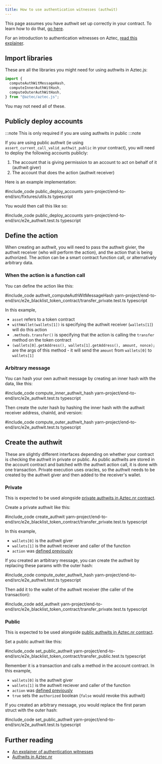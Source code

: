 ```yaml
---
title: How to use authentication witnesses (authwit)
---
```


This page assumes you have authwit set up correctly in your contract. To learn how to do that, [go here](../smart_contracts/writing_contracts/authwit.md).

For an introduction to authentication witnesses on Aztec, [read this explainer](../../aztec/concepts/accounts/authwit.md).

## Import libraries

These are all the libraries you might need for using authwits in Aztec.js:

```typescript
import {
  computeAuthWitMessageHash,
  computeInnerAuthWitHash,
  computeOuterAuthWitHash,
} from "@aztec/aztec.js";
```

You may not need all of these.

## Publicly deploy accounts

:::note
This is only required if you are using authwits in public
:::note

If you are using public authwit (ie using `assert_current_call_valid_authwit_public` in your contract), you will need to deploy the following accounts publicly:

1. The account that is giving permission to an account to act on behalf of it (authwit giver)
2. The account that does the action (authwit receiver)

Here is an example implementation:

#include_code public_deploy_accounts yarn-project/end-to-end/src/fixtures/utils.ts typescript

You would then call this like so:

#include_code public_deploy_accounts yarn-project/end-to-end/src/e2e_authwit.test.ts typescript

## Define the action

When creating an authwit, you will need to pass the authwit givier, the authwit receiver (who will perform the action), and the action that is being authorized. The action can be a smart contract function call, or alternatively arbitrary data.

### When the action is a function call

You can define the action like this:

#include_code authwit_computeAuthWitMessageHash yarn-project/end-to-end/src/e2e_blacklist_token_contract/transfer_private.test.ts typescript

In this example,

- `asset` refers to a token contract
- `withWallet(wallets[1])` is specifying the authwit receiver (`wallets[1]`) will do this action
- `.methods.transfer()` is specifying that the action is calling the `transfer` method on the token contract
- `(wallets[0].getAddress(), wallets[1].getAddress(), amount, nonce);` are the args of this method - it will send the `amount` from `wallets[0]` to `wallets[1]`

### Arbitrary message

You can hash your own authwit message by creating an inner hash with the data, like this:

#include_code compute_inner_authwit_hash yarn-project/end-to-end/src/e2e_authwit.test.ts typescript

Then create the outer hash by hashing the inner hash with the authwit receiver address, chainId, and version:

#include_code compute_outer_authwit_hash yarn-project/end-to-end/src/e2e_authwit.test.ts typescript

## Create the authwit

These are slightly different interfaces depending on whether your contract is checking the authwit in private or public. As public authwits are stored in the account contract and batched with the authwit action call, it is done with one transaction. Private execution uses oracles, so the authwit needs to be created by the authwit giver and then added to the receiver's wallet.

### Private

This is expected to be used alongside [private authwits in Aztec.nr contract](../smart_contracts/writing_contracts/authwit.md#private-functions).

Create a private authwit like this:

#include_code create_authwit yarn-project/end-to-end/src/e2e_blacklist_token_contract/transfer_private.test.ts typescript

In this example,

- `wallets[0]` is the authwit giver
- `wallets[1]` is the authwit reciever and caller of the function
- `action` was [defined previously](#define-the-action)

If you created an artbitrary message, you can create the authwit by replacing these params with the outer hash:

#include_code compute_outer_authwit_hash yarn-project/end-to-end/src/e2e_authwit.test.ts typescript

Then add it to the wallet of the authwit receiver (the caller of the transaction):

#include_code add_authwit yarn-project/end-to-end/src/e2e_blacklist_token_contract/transfer_private.test.ts typescript

### Public

This is expected to be used alongside [public authwits in Aztec.nr contract](../smart_contracts/writing_contracts/authwit.md#public-functions).

Set a public authwit like this:

#include_code set_public_authwit yarn-project/end-to-end/src/e2e_blacklist_token_contract/transfer_public.test.ts typescript

Remember it is a transaction and calls a method in the account contract. In this example,

- `wallets[0]` is the authwit giver
- `wallets[1]` is the authwit reciever and caller of the function
- `action` was [defined previously](#define-the-action)
- `true` sets the `authorized` boolean (`false` would revoke this authwit)

If you created an arbitrary message, you would replace the first param struct with the outer hash:

#include_code set_public_authwit yarn-project/end-to-end/src/e2e_authwit.test.ts typescript

## Further reading

- [An explainer of authentication witnesses](../../aztec/concepts/accounts/authwit.md)
- [Authwits in Aztec.nr](../smart_contracts/writing_contracts/authwit.md)
